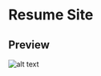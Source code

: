 # Resume Site
## Preview 
![alt text](https://github.com/Lithium95/ResumeSite/blob/master/images/prev1.png "Preview")
